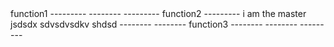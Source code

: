 <head>
<body>
function1
---------
--------
---------
function2
---------
i am the master
jsdsdx
sdvsdvsdkv
shdsd
--------
--------
function3
--------
--------
---------
<body>
<head>
